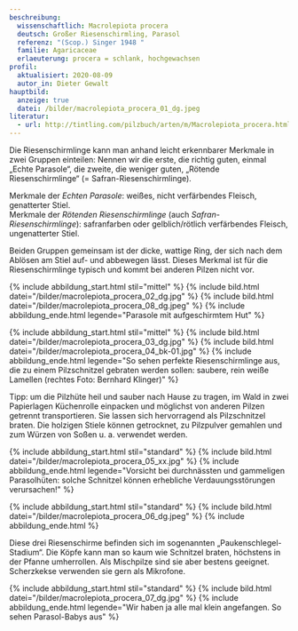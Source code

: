 ```yaml
---
beschreibung:
  wissenschaftlich: Macrolepiota procera
  deutsch: Großer Riesenschirmling, Parasol
  referenz: "(Scop.) Singer 1948 "
  familie: Agaricaceae
  erlaeuterung: procera = schlank, hochgewachsen
profil:
  aktualisiert: 2020-08-09
  autor_in: Dieter Gewalt
hauptbild:
  anzeige: true
  datei: /bilder/macrolepiota_procera_01_dg.jpeg
literatur:
  - url: http://tintling.com/pilzbuch/arten/m/Macrolepiota_procera.html
---
```

Die Riesenschirmlinge kann man anhand leicht erkennbarer Merkmale in zwei Gruppen einteilen: Nennen wir die erste, die richtig guten, einmal „Echte Parasole“, die zweite, die weniger guten, „Rötende Riesenschirmlinge“ (= Safran-Riesenschirmlinge).

Merkmale der *Echten Parasole*: weißes, nicht verfärbendes Fleisch, genatterter Stiel.\
Merkmale der *Rötenden Riesenschirmlinge* (auch *Safran-Riesenschirmlinge*): safranfarben oder gelblich/rötlich verfärbendes Fleisch, ungenatterter Stiel.

Beiden Gruppen gemeinsam ist der dicke, wattige Ring, der sich nach dem Ablösen am Stiel auf- und abbewegen lässt. Dieses Merkmal ist für die Riesenschirmlinge typisch und kommt bei anderen Pilzen nicht vor.

{% include abbildung_start.html stil="mittel" %}
{% include bild.html datei="/bilder/macrolepiota_procera_02_dg.jpg" %}
{% include bild.html datei="/bilder/macrolepiota_procera_08_dg.jpeg" %}
{% include abbildung_ende.html legende="Parasole mit aufgeschirmtem Hut" %}

{% include abbildung_start.html stil="mittel" %}
{% include bild.html datei="/bilder/macrolepiota_procera_03_dg.jpg" %}
{% include bild.html datei="/bilder/macrolepiota_procera_04_bk-01.jpg" %}
{% include abbildung_ende.html legende="So sehen perfekte Riesenschirmlinge aus, die zu einem Pilzschnitzel gebraten werden sollen: saubere, rein weiße Lamellen (rechtes Foto: Bernhard Klinger)" %}

Tipp: um die Pilzhüte heil und sauber nach Hause zu tragen, im Wald in zwei Papierlagen Küchenrolle einpacken und möglichst von anderen Pilzen getrennt transportieren. Sie lassen sich hervorragend als Pilzschnitzel braten. Die holzigen Stiele können getrocknet, zu Pilzpulver gemahlen und zum Würzen von Soßen u. a. verwendet werden.

{% include abbildung_start.html stil="standard" %}
{% include bild.html datei="/bilder/macrolepiota_procera_05_xx.jpg" %}
{% include abbildung_ende.html legende="Vorsicht bei durchnässten und gammeligen Parasolhüten: solche Schnitzel können erhebliche Verdauungsstörungen verursachen!" %}

{% include abbildung_start.html stil="standard" %}
{% include bild.html datei="/bilder/macrolepiota_procera_06_dg.jpeg" %}
{% include abbildung_ende.html %}

Diese drei Riesenschirme befinden sich im sogenannten „Paukenschlegel-Stadium“. Die Köpfe kann man so kaum wie Schnitzel braten, höchstens in der Pfanne umherrollen. Als Mischpilze sind sie aber bestens geeignet. Scherzkekse verwenden sie gern als Mikrofone.

{% include abbildung_start.html stil="standard" %}
{% include bild.html datei="/bilder/macrolepiota_procera_07_dg.jpg" %}
{% include abbildung_ende.html legende="Wir haben ja alle mal klein angefangen. So sehen Parasol-Babys aus" %}